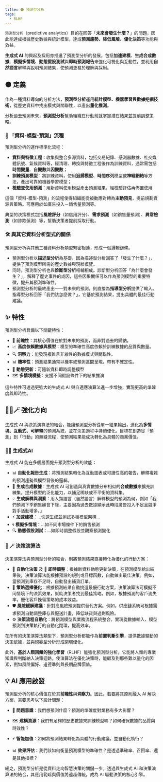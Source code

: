 ```yaml
---
title: 🟠 預測型分析
tags:
  - RLHF
---
```

`預測型分析`（predictive analytics）目的在回答「**未來會發生什麼？**」的問題，因此能達成根據歷史數據與統計模型，達成**預測趨勢、降低風險、優化決策**等功能與效益。

**生成式 AI** 的興起及採用亦推進了預測型分析的發展，包括**加速建模**、**生成合成數據**、**模擬多情境**、**動態假設測試**與**即時預測報告**來強化可視化與互動性，並利用**自然語言**解釋與說明預測結果，使預測更易於理解與採用。

## 🟠 定義

作為一種資料導向的分析方法，**預測型分析**運用**統計模型、機器學習與數據挖掘技術**，從歷史資料中找出模式與關聯性，以產出**量化推測**。

分析過去預測未來，**預測型分析**幫助組織在行動前就掌握潛在結果並提前調整策略。

### 🔁 「資料-模型-預測」流程

預測型分析的運作標準化流程：

* **資料與特徵工程**：收集與整合多源資料，包括交易紀錄、感測器數據、社交媒體訊號、氣候資料等，經清理、轉換與特徵工程後作為訓練資料，通常需包括**時間變量**、**自變數**與**因變數**；
* **訓練預測模型**：將訓練資料，使用**迴歸模型**、**時間序列**模型或**神經網絡**等方法，產出可靠的機器學習模型；
* **檢驗並使用預測**：用新資料使用模型產出預測結果，經檢驗評估再佈置使用

這個「資料-模型-預測」的流程使得組織能從被動應對轉為**主動預見**，提前規劃資源與策略。可應用於如廣告投入－銷售量預測等。

典型的決策模式包括**風險評分**（如信用評分）、**需求預測**（如銷售量預測）、**異常檢測**（如詐欺偵測）等，幫助決策者提前採取行動。

### 🛠 與其它資料分析型式的關係

預測型分析與其他三種資料分析類型緊密相連，形成一個邏輯鏈條。

* 預測型分析以**描述型分析**為基礎，因為描述型分析回答了「發生了什麼？」，提供了預測模型所需的歷史數據與現狀概覽。
* 同時，預測型分析也與**診斷型分析**相輔相成。診斷型分析回答「為什麼會發生？」，解釋了歷史事件的成因，這些因果關係可以作為預測模型的重要特徵，提升其預測準確性。
* 預測型分析的最終產出——對未來的預測，則直接為**指導型分析**提供了輸入。指導型分析回答「我們該怎麼做？」，它基於預測結果，提出具體的最佳行動建議。

## ✨ 特性
預測型分析具備以下關鍵特性：

- 🔮 **前瞻性**：其核心價值在於對未來的預測，而非對過去的歸納。
- 📈 **高度依賴數據與模型**：模型的準確性高度依賴於訓練數據的品質與數量。
- 🔍 **洞察力**：能發現複雜且非線性的數據模式與關聯性。
- 📊 **機率性**：預測結果通常以機率或預測區間呈現，帶有不確定性。
- 🔄 **動態更新**：可隨新資料即時調整模型
- 🗺️ **多情境模擬**：支援不同假設條件下的結果推演

這些特性可透過更強大的生成式 AI 與自適應演算法進一步增強，實現更高的準確度與即時性。

## 🔁😽🪄 強化方向

生成式 AI 與決策演算法的結合，能讓預測型分析從單一結果輸出，進化為**多情境、互動式、可解釋**的預測系統，並在決策過程中持續優化。目標在創造從「預測」到「行動」的無縫流程，使預測結果能成功轉化為具體的商業價值。

### 🔄😽 生成式AI

生成式 AI 能在多個層面提升預測型分析的效能：

- 📊 **自動化報告生成**：將預測結果轉化為互動圖表或可讀性高的報告，解釋複雜的預測趨勢與模型背後的邏輯。
- 🧪 **生成合成數據**：生成式 AI 可創造與真實數據分布相似的**合成數據**來擴充訓練集，提升模型的泛化能力，以補足稀缺或不平衡的資料集。
- 💡 **生成解釋與洞察**：用人類語言（自然語言）解釋模型的預測為何，例如「我們預測下季銷售額會下降，主要因為過去數據顯示此時段廣告投入不足且競爭對手活動增多。」
- ⚡ **加速建模**：...快速生成並測試多種模型架構...
- 🌀 **模擬多情境**：...如不同市場條件下的銷售預測
- 🔍 **動態假設測試**：...如即時調整假設並觀察預測變化

### 🔄 🪄 決策演算法

決策演算法與預測型分析的結合，則將預測結果直接轉化為優化的行動方案：
- 🤖 **自動化決策** 及 🔄 **即時調整**：根據新資料動態更新決策，在預測模型給出結果後，決策演算法能根據預設的規則或目標函數，自動做出最佳決策。例如，當預測到庫存不足時，自動發出補貨訂單。
- 🎯 **策略選擇優化**：根據預測結果自動挑選最優行動方案，決策演算法可模擬不同情境下的決策效果，幫助決策者找到最佳策略。例如，根據預測的客戶流失率，優化客戶挽留策略的成本效益。
- 🛡️ **風險緩解建議**：針對高風險預測提供替代方案。例如，供應鏈系統可根據需求預測自動調整庫存與配送計畫，降低缺貨與過剩風險。
- ⚙️ **決策流程自動化**：將預測模型與業務流程系統整合，實現從數據輸入、模型預測到決策執行的自動化閉環，提高效率。

在所有的決策演算法類型下，預測型分析都能作為**前置判斷引擎**，提供數據驅動的決策依據，並與規範型分析形成閉環優化。

此外，**基於人類回饋的強化學習**（RLHF）能強化預測型分析。它能將人類的專業知識與判斷納入決策迴路，使演算法在優化決策時，能顧及到那些難以量化的因素，例如風險偏好、道德準則與長期品牌價值。

## 💡 AI 應用啟發
預測型分析的核心價值在於其**前瞻性**與**洞察力**。因此，若要將其原則融入 AI 解決方案，需要思考以下設計問題：

- 🎯 **問題意識**：我們想預測什麼？預測的準確度對業務有多大影響？
    
- 🗺️ **建構資源**：我們有足夠的歷史數據來訓練模型嗎？如何確保數據的品質與時效性？
    
- ⚡ **智能加值**：如何將預測結果轉化為具體的行動建議，並自動化執行？
    
- 📊 **效果評估**：我們該如何衡量預測模型的準確性？是透過準確率、召回率、還是其他指標？
    

總之，預測型分析是從資料走向智慧決策的關鍵一步。透過與生成式 AI 和決策演算法的結合，其應用範疇與價值將遠超傳統，成為 AI 驅動決策的核心引擎。